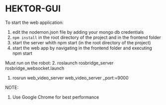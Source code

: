 # HEKTOR-GUI

To start the web application:
1. edit the nodemon.json file by adding your mongo db credentials
2. ``` npm install ``` in the root directory of the project and in the frontend folder
3. start the server whith npm start (in the root directory of the project)
4. start the web app by navigating in the frontend folder and executing npm start

Must run on the robot:
2. roslaunch rosbridge_server rosbridge_websocket.launch
1. rosrun web_video_server web_video_server _port:=9000

NOTE:
1. Use Google Chrome for best performance
